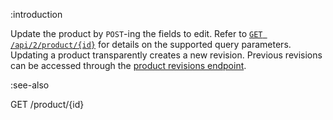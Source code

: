 :introduction

Update the product by `POST`-ing the fields to edit. Refer to
[`GET /api/2/product/{id}`](/endpoints/GET/product/{id}) for details on the
supported query parameters. Updating a product transparently creates a new
revision. Previous revisions can be accessed through the
[product revisions endpoint](/endpoints/GET/product/{productId}/revisions).

:see-also

GET /product/{id}
